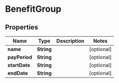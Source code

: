

# BenefitGroup


## Properties

| Name | Type | Description | Notes |
|------------ | ------------- | ------------- | -------------|
|**name** | **String** |  |  [optional] |
|**payPeriod** | **String** |  |  [optional] |
|**startDate** | **String** |  |  [optional] |
|**endDate** | **String** |  |  [optional] |



